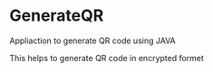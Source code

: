 # GenerateQR
Appliaction to generate QR code using JAVA

This helps to generate QR code in encrypted formet
